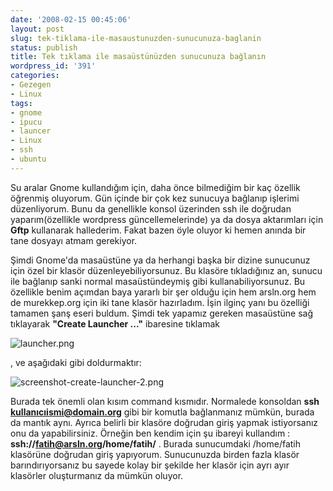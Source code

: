 ```yaml
---
date: '2008-02-15 00:45:06'
layout: post
slug: tek-tiklama-ile-masaustunuzden-sunucunuza-baglanin
status: publish
title: Tek tıklama ile masaüstünüzden sunucunuza bağlanın
wordpress_id: '391'
categories:
- Gezegen
- Linux
tags:
- gnome
- ipucu
- launcer
- Linux
- ssh
- ubuntu
---
```


Su aralar Gnome kullandığım için, daha önce bilmediğim bir kaç özellik öğrenmiş oluyorum. Gün içinde bir çok kez sunucuya bağlanıp işlerimi düzenliyorum. Bunu da genellikle konsol üzerinden ssh ile doğrudan yaparım(özellikle wordpress güncellemelerinde) ya da dosya aktarımları  için **Gftp** kullanarak hallederim. Fakat bazen öyle oluyor ki hemen anında bir tane dosyayı atmam gerekiyor. 

Şimdi Gnome'da masaüstüne ya da herhangi başka bir dizine sunucunuz için özel bir klasör düzenleyebiliyorsunuz. Bu klasöre tıkladığınız an, sunucu ile bağlanıp sanki normal masaüstündeymiş gibi kullanabiliyorsunuz. Bu özellikle benim açımdan baya yararlı bir şer olduğu için hem arsln.org hem de murekkep.org için iki tane klasör hazırladım. İşin ilginç yanı bu özelliği tamamen şanş eseri buldum. Şimdi tek yapamız gereken masaüstüne sağ tıklayarak **"Create Launcher ..."** ibaresine tıklamak

![launcher.png](http://blog.arsln.org/image/launcher.png)

, ve aşağıdaki gibi doldurmaktır:

![screenshot-create-launcher-2.png](http://blog.arsln.org/image/screenshot-create-launcher-2.png)

Burada tek önemli olan kısım command kısmıdır. Normalede konsoldan **ssh kullanıcıismi@domain.org** gibi bir komutla bağlanmanız mümkün, burada da mantık aynı. Ayrıca belirli bir klasöre doğrudan giriş yapmak istiyorsanız onu da yapabilirsiniz. Örneğin ben kendim için şu ibareyi kullandım : **ssh://fatih@arsln.org/home/fatih/** . Burada sunucumdaki /home/fatih klasörüne doğrudan giriş yapıyorum. Sunucunuzda birden fazla klasör barındırıyorsanız bu sayede kolay bir şekilde her klasör için ayrı ayır klasörler oluşturmanız da mümkün oluyor. 

